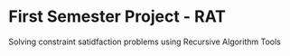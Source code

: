 # First Semester Project - RAT

Solving constraint satidfaction problems using Recursive Algorithm Tools
